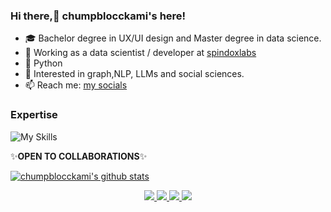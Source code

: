 ### Hi there,👋 chumpblocckami's here!

- 🎓 Bachelor degree in UX/UI design and Master degree in data science.
- 🔭 Working as a data scientist / developer at [spindoxlabs](https://www.spindoxlabs.com/) 
- 🐍 Python
- 🔎 Interested in graph,NLP, LLMs and social sciences.
- 📫 Reach me: [my socials](https://chumpblocckami.github.io/)

### Expertise 
![My Skills](https://skills.thijs.gg/icons?i=python,pytorch,tensorflow,docker)

✨**OPEN TO COLLABORATIONS**✨

[![chumpblocckami's github stats](https://github-readme-stats.vercel.app/api?username=chumpblocckami&theme=tokyonight&show_icons=true)](https://github.com/chumpblocckami/github-readme-stats)

<div align="center">

<!--
https://github.community/t/support-theme-context-for-images-in-light-vs-dark-mode/147981/84
-->
<a href="https://github.com/chumpblocckami/github-stats#gh-dark-mode-only">
<img src="https://github.com/chumpblocckami/github-stats/blob/master/generated/overview.svg#gh-dark-mode-only" />
<img src="https://github.com/chumpblocckami/github-stats/blob/master/generated/languages.svg#gh-dark-mode-only" />
</a>
<a href="https://github.com/chumpblocckami/github-stats#gh-light-mode-only">
<img src="https://github.com/chumpblocckami/github-stats/blob/master/generated/overview.svg#gh-dark-mode-only#gh-light-mode-only" />
<img src="https://github.com/chumpblocckami/github-stats/blob/master/generated/languages.svg#gh-dark-mode-only#gh-light-mode-only" />
</a>

</div>
